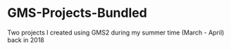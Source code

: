 # GMS-Projects-Bundled
Two projects I created using GMS2 during my summer time (March - April) back in 2018
